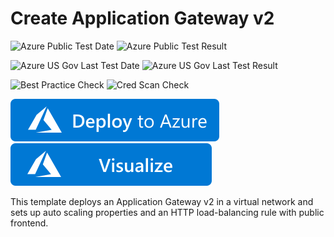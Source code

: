 # Create Application Gateway v2

![Azure Public Test Date](https://azurequickstartsservice.blob.core.windows.net/badges/101-application-gateway-v2-autoscale-create/PublicLastTestDate.svg)
![Azure Public Test Result](https://azurequickstartsservice.blob.core.windows.net/badges/101-application-gateway-v2-autoscale-create/PublicDeployment.svg)

![Azure US Gov Last Test Date](https://azurequickstartsservice.blob.core.windows.net/badges/101-application-gateway-v2-autoscale-create/FairfaxLastTestDate.svg)
![Azure US Gov Last Test Result](https://azurequickstartsservice.blob.core.windows.net/badges/101-application-gateway-v2-autoscale-create/FairfaxDeployment.svg)

![Best Practice Check](https://azurequickstartsservice.blob.core.windows.net/badges/101-application-gateway-v2-autoscale-create/BestPracticeResult.svg)
![Cred Scan Check](https://azurequickstartsservice.blob.core.windows.net/badges/101-application-gateway-v2-autoscale-create/CredScanResult.svg)

[![Deploy To Azure](https://raw.githubusercontent.com/Azure/azure-quickstart-templates/master/1-CONTRIBUTION-GUIDE/images/deploytoazure.svg?sanitize=true)](https://portal.azure.com/#create/Microsoft.Template/uri/https%3A%2F%2Fraw.githubusercontent.com%2FAzure%2Fazure-quickstart-templates%2Fmaster%2F101-application-gateway-v2-autoscale-create%2Fazuredeploy.json)
[![Visualize](https://raw.githubusercontent.com/Azure/azure-quickstart-templates/master/1-CONTRIBUTION-GUIDE/images/visualizebutton.svg?sanitize=true)](http://armviz.io/#/?load=https%3A%2F%2Fraw.githubusercontent.com%2FAzure%2Fazure-quickstart-templates%2Fmaster%2F101-application-gateway-v2-autoscale-create%2Fazuredeploy.json)

This template deploys an Application Gateway v2 in a virtual network and sets up
auto scaling properties and an HTTP load-balancing rule with public frontend.
